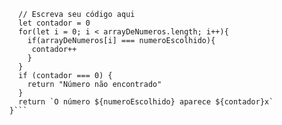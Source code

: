 ```function contaOcorrencias(arrayDeNumeros, numeroEscolhido) {
  // Escreva seu código aqui
  let contador = 0
  for(let i = 0; i < arrayDeNumeros.length; i++){
    if(arrayDeNumeros[i] === numeroEscolhido){
     contador++
    } 
  }
  if (contador === 0) {
    return "Número não encontrado"
  }
  return `O número ${numeroEscolhido} aparece ${contador}x`
}```